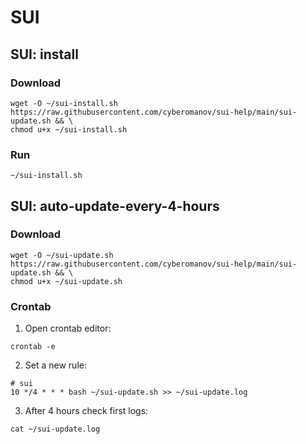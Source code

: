 # SUI

## SUI: install

### Download
```
wget -O ~/sui-install.sh https://raw.githubusercontent.com/cyberomanov/sui-help/main/sui-update.sh && \
chmod u+x ~/sui-install.sh
```
### Run
```
~/sui-install.sh
```

## SUI: auto-update-every-4-hours

### Download
```
wget -O ~/sui-update.sh https://raw.githubusercontent.com/cyberomanov/sui-help/main/sui-update.sh && \
chmod u+x ~/sui-update.sh
```
### Crontab
1. Open crontab editor:
```
crontab -e
```
2. Set a new rule:
```
# sui
10 */4 * * * bash ~/sui-update.sh >> ~/sui-update.log
```
3. After 4 hours check first logs:
```
cat ~/sui-update.log
```
